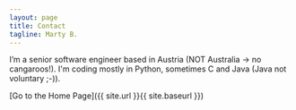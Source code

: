 ```yaml
---
layout: page
title: Contact
tagline: Marty B.
---
```


I’m a senior software engineer based in Austria (NOT Australia -> no cangaroos!).
I'm coding mostly in Python, sometimes C and Java (Java not voluntary ;-)).

[Go to the Home Page]({{ site.url }}{{ site.baseurl }})

